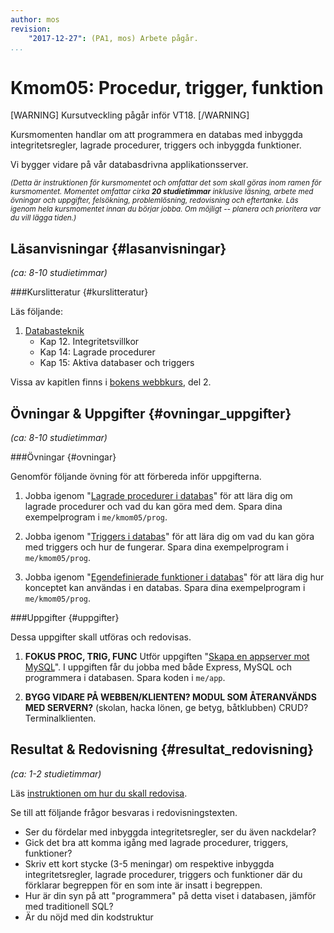 ```yaml
---
author: mos
revision:
    "2017-12-27": (PA1, mos) Arbete pågår.
...
```

Kmom05: Procedur, trigger, funktion
====================================

[WARNING]
Kursutveckling pågår inför VT18.
[/WARNING]

Kursmomenten handlar om att programmera en databas med inbyggda integritetsregler, lagrade procedurer, triggers och inbyggda funktioner.

Vi bygger vidare på vår databasdrivna applikationsserver.

<!--more-->

<!--
[FIGURE src=/image/snapht17/anax-flat-start.png?w=w2 caption="En me-sida med PHP-ramverket Anax Flat."]
-->


<small><i>(Detta är instruktionen för kursmomentet och omfattar det som skall göras inom ramen för kursmomentet. Momentet omfattar cirka **20 studietimmar** inklusive läsning, arbete med övningar och uppgifter, felsökning, problemlösning, redovisning och eftertanke. Läs igenom hela kursmomentet innan du börjar jobba. Om möjligt -- planera och prioritera var du vill lägga tiden.)</i></small>



Läsanvisningar  {#lasanvisningar}
---------------------------------

*(ca: 8-10 studietimmar)*


###Kurslitteratur  {#kurslitteratur}

Läs följande:

1. [Databasteknik](kunskap/boken-databasteknik)
    * Kap 12. Integritetsvillkor
    * Kap 14: Lagrade procedurer
    * Kap 15: Aktiva databaser och triggers

Vissa av kapitlen finns i [bokens webbkurs](http://www.databasteknik.se/webbkursen/), del 2.


<!--stop-->


Övningar & Uppgifter  {#ovningar_uppgifter}
-------------------------------------------

*(ca: 8-10 studietimmar)*



###Övningar {#ovningar}

Genomför följande övning för att förbereda inför uppgifterna.

1. Jobba igenom "[Lagrade procedurer i databas](kunskap/lagrade-procedurer-i-databas)" för att lära dig om lagrade procedurer och vad du kan göra med dem. Spara dina exempelprogram i `me/kmom05/prog`.

1. Jobba igenom "[Triggers i databas](kunskap/triggers-i-databas)" för att lära dig om vad du kan göra med triggers och hur de fungerar. Spara dina exempelprogram i `me/kmom05/prog`.

1. Jobba igenom "[Egendefinierade funktioner i databas](kunskap/egen-definierade-funktioner-i-databas)" för att lära dig hur konceptet kan användas i en databas. Spara dina exempelprogram i `me/kmom05/prog`.



###Uppgifter {#uppgifter}

Dessa uppgifter skall utföras och redovisas.

1. **FOKUS PROC, TRIG, FUNC** Utför uppgiften "[Skapa en appserver mot MySQL](uppgift/skapa-en-appserver-mot-mysql)". I uppgiften får du jobba med både Express, MySQL och programmera i databasen. Spara koden i `me/app`.

1. **BYGG VIDARE PÅ WEBBEN/KLIENTEN? MODUL SOM ÅTERANVÄNDS MED SERVERN?** (skolan, hacka lönen, ge betyg, båtklubben) CRUD? Terminalklienten.

<!--
1. Faktureringsmotor?

1. Exportera data från webben till csv?
-->



Resultat & Redovisning  {#resultat_redovisning}
-----------------------------------------------

*(ca: 1-2 studietimmar)*

Läs [instruktionen om hur du skall redovisa](./../redovisa).

Se till att följande frågor besvaras i redovisningstexten.

* Ser du fördelar med inbyggda integritetsregler, ser du även nackdelar?
* Gick det bra att komma igång med lagrade procedurer, triggers, funktioner?
* Skriv ett kort stycke (3-5 meningar) om respektive inbyggda integritetsregler, lagrade procedurer, triggers och funktioner där du förklarar begreppen för en som inte är insatt i begreppen.
* Hur är din syn på att "programmera" på detta viset i databasen, jämför med traditionell SQL?
* Är du nöjd med din kodstruktur 
